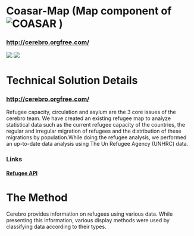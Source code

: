 # Coasar-Map (Map component of ![COASAR](https://github.com/cerebrov/refugee-analyze) )
### http://cerebro.orgfree.com/
![](https://raw.githubusercontent.com/cerebrov/refugee-analyze/master/gif/ezgif.com-video-to-gif.gif)
![](https://user-images.githubusercontent.com/56802853/96052506-6520ff80-0e86-11eb-9fac-4b1339742ca6.PNG)

# Technical Solution Details
### http://cerebro.orgfree.com/
Refugee capacity, circulation and asylum are the 3 core issues of the cerebro team. We have created an existing refugee map to analyze statistical data such as the current refugee capacity of the countries, the regular and irregular migration of refugees and the distribution of these migrations by population.While doing the refugee analysis, we performed an up-to-date data analysis using The Un Refugee Agency (UNHRC) data. 

### Links
#### [Refugee API](https://app.sheetlabs.com/#/services/doc/CERE/REFAPI#examples)

# The Method
Cerebro provides information on refugees using various data. While presenting this information, various display methods were used by classifying data according to their types. 
